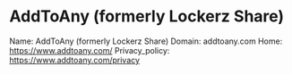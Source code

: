 
# AddToAny (formerly Lockerz Share)

Name: AddToAny (formerly Lockerz Share)
Domain: addtoany.com
Home: https://www.addtoany.com/
Privacy_policy: https://www.addtoany.com/privacy
